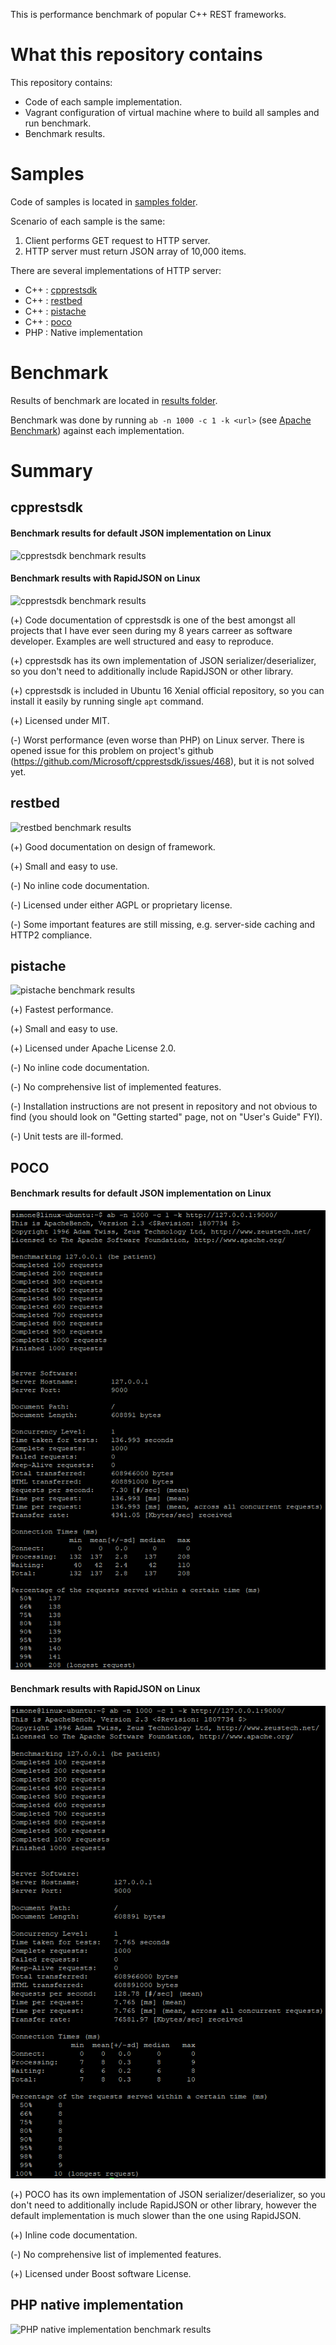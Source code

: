This is performance benchmark of popular C++ REST frameworks.

# What this repository contains

This repository contains:

- Code of each sample implementation.
- Vagrant configuration of virtual machine where to build all samples and run benchmark.
- Benchmark results.

# Samples

Code of samples is located in [samples folder](https://github.com/metamaker/cpp-rest-frameworks-benchmark/tree/master/samples).

Scenario of each sample is the same:

1. Client performs GET request to HTTP server.
2. HTTP server must return JSON array of 10,000 items.

There are several implementations of HTTP server:

- C++ : [cpprestsdk](https://github.com/Microsoft/cpprestsdk)
- C++ : [restbed](https://github.com/corvusoft/restbed)
- C++ : [pistache](https://github.com/oktal/pistache)
- C++ : [poco](https://github.com/pocoproject/poco)
- PHP : Native implementation

# Benchmark

Results of benchmark are located in [results folder](https://github.com/metamaker/cpp-rest-frameworks-benchmark/tree/master/results).

Benchmark was done by running `ab -n 1000 -c 1 -k <url>` (see [Apache Benchmark](https://httpd.apache.org/docs/2.4/programs/ab.html)) against each implementation.

# Summary

## cpprestsdk

#### Benchmark results for default JSON implementation on Linux

![cpprestsdk benchmark results](https://raw.githubusercontent.com/metamaker/cpp-rest-frameworks-benchmark/master/results/benchmark-cpprestsdk-default_json_impl.png)

#### Benchmark results with RapidJSON on Linux

![cpprestsdk benchmark results](https://raw.githubusercontent.com/metamaker/cpp-rest-frameworks-benchmark/master/results/benchmark-cpprestsdk-rapidjson.png)

(+) Code documentation of cpprestsdk is one of the best amongst all projects that I have ever seen during my 8 years carreer as software developer. Examples are well structured and easy to reproduce.

(+) cpprestsdk has its own implementation of JSON serializer/deserializer, so you don't need to additionally include RapidJSON or other library.

(+) cpprestsdk is included in Ubuntu 16 Xenial official repository, so you can install it easily by running single `apt` command.

(+) Licensed under MIT.

(-) Worst performance (even worse than PHP) on Linux server. There is opened issue for this problem on project's github (https://github.com/Microsoft/cpprestsdk/issues/468), but it is not solved yet.

## restbed

![restbed benchmark results](https://raw.githubusercontent.com/metamaker/cpp-rest-frameworks-benchmark/master/results/benchmark-restbed.png)

(+) Good documentation on design of framework.

(+) Small and easy to use.

(-) No inline code documentation.

(-) Licensed under either AGPL or proprietary license.

(-) Some important features are still missing, e.g. server-side caching and HTTP2 compliance.

## pistache

![pistache benchmark results](https://raw.githubusercontent.com/metamaker/cpp-rest-frameworks-benchmark/master/results/benchmark-pistache.png)

(+) Fastest performance.

(+) Small and easy to use.

(+) Licensed under Apache License 2.0.

(-) No inline code documentation.

(-) No comprehensive list of implemented features.

(-) Installation instructions are not present in repository and not obvious to find (you should look on "Getting started" page, not on "User's Guide" FYI).

(-) Unit tests are ill-formed.

## POCO

#### Benchmark results for default JSON implementation on Linux

![poco benchmark results](https://raw.githubusercontent.com/metamaker/cpp-rest-frameworks-benchmark/master/results/benchmark-poco-default_json_impl.png)

#### Benchmark results with RapidJSON on Linux

![poco benchmark results](https://raw.githubusercontent.com/metamaker/cpp-rest-frameworks-benchmark/master/results/benchmark-poco-rapidjson.png)

(+) POCO has its own implementation of JSON serializer/deserializer, so you don't need to additionally include RapidJSON or other library, however the default implementation is much slower than the one using RapidJSON.

(+) Inline code documentation.

(-) No comprehensive list of implemented features.

(+) Licensed under Boost software License.

## PHP native implementation 

![PHP native implementation benchmark results](https://raw.githubusercontent.com/metamaker/cpp-rest-frameworks-benchmark/master/results/benchmark-php.png)
